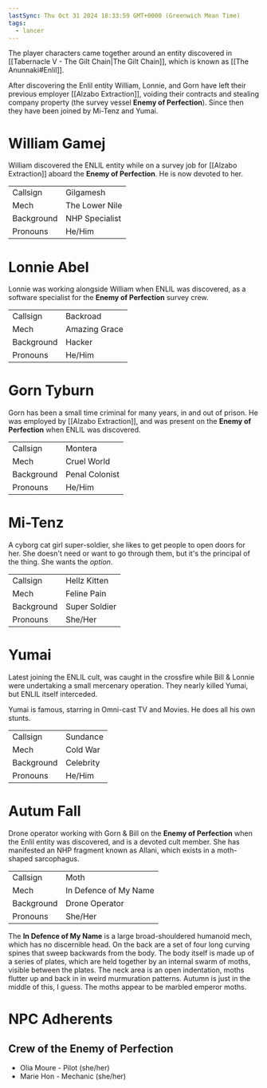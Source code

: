 ```yaml
---
lastSync: Thu Oct 31 2024 18:33:59 GMT+0000 (Greenwich Mean Time)
tags:
  - lancer
---
```


The player characters came together around an entity discovered in [[Tabernacle V - The Gilt Chain|The Gilt Chain]], which is known as [[The Anunnaki#Enlil]].

After discovering the Enlil entity William, Lonnie, and Gorn have left their previous employer [[Alzabo Extraction]], voiding their contracts and stealing company property (the survey vessel **Enemy of Perfection**). Since then they have been joined by Mi-Tenz and Yumai.

# William Gamej
William discovered the ENLIL entity while on a survey job for [[Alzabo Extraction]] aboard the **Enemy of Perfection**. He is now devoted to her.

| | |
|-|-|
|Callsign | Gilgamesh |
|Mech | The Lower Nile |
|Background | NHP Specialist |
|Pronouns | He/Him |

# Lonnie Abel
Lonnie was working alongside William when ENLIL was discovered, as a software specialist for the **Enemy of Perfection** survey crew.

| | |
|-|-|
|Callsign | Backroad |
|Mech | Amazing Grace |
|Background | Hacker |
|Pronouns | He/Him |

# Gorn Tyburn
Gorn has been a small time criminal for many years, in and out of prison. He was employed by [[Alzabo Extraction]], and was present  on the **Enemy of Perfection** when ENLIL was discovered.

| | |
|-|-|
|Callsign | Montera |
|Mech | Cruel World |
|Background | Penal Colonist |
|Pronouns | He/Him |

# Mi-Tenz
A cyborg cat girl super-soldier, she likes to get people to open doors for her. She doesn't need or want to go through them, but it's the principal of the thing. She wants the *option*.

| | |
|-|-|
|Callsign | Hellz Kitten |
|Mech | Feline Pain |
|Background | Super Soldier |
|Pronouns | She/Her |

# Yumai
Latest joining the ENLIL cult, was caught in the crossfire while Bill & Lonnie were undertaking a small mercenary operation. They nearly killed Yumai, but ENLIL itself interceded.

Yumai is famous, starring in Omni-cast TV and Movies. He does all his own stunts.

| | |
|-|-|
|Callsign | Sundance |
|Mech | Cold War |
|Background | Celebrity |
|Pronouns | He/Him |

# Autum Fall
Drone operator working with Gorn & Bill on the **Enemy of Perfection** when the Enlil entity was discovered, and is a devoted cult member. She has manifested an NHP fragment known as Allani, which exists in a moth-shaped sarcophagus.

| | |
| - | - |
| Callsign | Moth |
| Mech | In Defence of My Name |
| Background | Drone Operator |
| Pronouns | She/Her |

The **In Defence of My Name** is a large broad-shouldered humanoid mech, which has no discernible head. On the back are a set of four long curving spines that sweep backwards from the body. The body itself is made up of a series of plates, which are held together by an internal swarm of moths, visible between the plates. The neck area is an open indentation, moths flutter up and back in in weird murmuration patterns. Autumn is just in the middle of this, I guess. The moths appear to be marbled emperor moths.

# NPC Adherents
## Crew of the Enemy of Perfection
- Olia Moure - Pilot (she/her)
- Marie Hon - Mechanic (she/her)